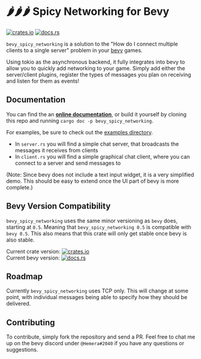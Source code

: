 🌶🌶🌶 Spicy Networking for Bevy 
================================


[![crates.io](https://img.shields.io/crates/v/bevy_spicy_networking)](https://crates.io/crates/bevy_spicy_networking)
[![docs.rs](https://docs.rs/bevy_spicy_networking/badge.svg)](https://docs.rs/bevy_spicy_networking)

`bevy_spicy_networking` is a solution to the "How do I connect multiple clients to a single server" problem in your [bevy](https://bevyengine.org/) games.

Using tokio as the asynchronous backend, it fully integrates into bevy to allow you to quickly add networking to your game.
Simply add either the server/client plugins, register the types of messages you plan on receiving and listen for them as events! 


Documentation
-------------

You can find the an [**online documentation**](https://docs.rs/bevy_spicy_networking), or build it yourself by cloning this repo and running `cargo doc -p bevy_spicy_networking`.

For examples, be sure to check out the [examples directory](https://github.com/CabbitStudios/bevy_spicy_networking/tree/master/examples).

- In `server.rs` you will find a simple chat server, that broadcasts the messages it receives from clients
- In `client.rs` you will find a simple graphical chat client, where you can connect to a server and send messages to

(Note: Since bevy does not include a text input widget, it is a very simplified demo. This should be easy to extend once the UI part of bevy 
is more complete.)

Bevy Version Compatibility
--------------------------

`bevy_spicy_networking` uses the same minor versioning as `bevy` does, starting at `0.5`. Meaning that `bevy_spicy_networking 0.5` is compatible with `bevy 0.5`.
This also means that this crate will only get stable once bevy is also stable. 

Current crate version: [![crates.io](https://img.shields.io/crates/v/bevy_spicy_networking)](https://crates.io/crates/bevy_spicy_networking)  
Current bevy version: [![docs.rs](https://docs.rs/bevy/badge.svg)](https://docs.rs/bevy)

Roadmap
-------


Currently `bevy_spicy_networking` uses TCP only. This will change at some point, with individual messages being able to specify how they should be delivered.


Contributing
------------

To contribute, simply fork the repository and send a PR. Feel free to chat me up on the bevy discord under `@Hemera#2040` if you have any questions or suggestions.